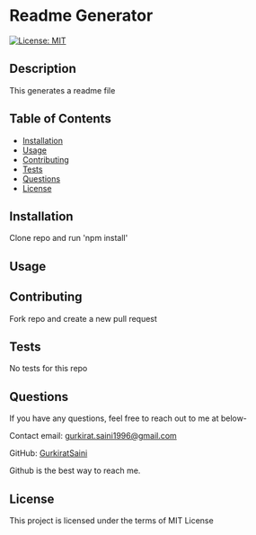 # Readme Generator
  [![License: MIT](https://img.shields.io/badge/License-MIT-yellow.svg)](https://opensource.org/licenses/MIT)

  ## Description
  This generates a readme file

  ## Table of Contents
  - [Installation](#installation)
  - [Usage](#usage)
  - [Contributing](#contributing)
  - [Tests](#tests)
  - [Questions](#questions)
  - [License](#license)

  ## Installation
  Clone repo and run 'npm install'

  ## Usage
  

  ## Contributing
  Fork repo and create a new pull request

  ## Tests
  No tests for this repo

  ## Questions
  If you have any questions, feel free to reach out to me at below- 

  Contact email: gurkirat.saini1996@gmail.com

  GitHub: [GurkiratSaini](https://github.com/GurkiratSaini)

  Github is the best way to reach me.

  ## License
  This project is licensed under the terms of MIT License
  